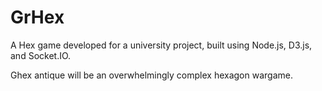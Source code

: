 # GrHex
A Hex game developed for a university project, built using Node.js, D3.js, and Socket.IO.

Ghex antique will be an overwhelmingly complex hexagon wargame.
